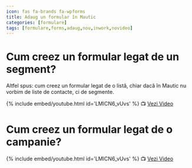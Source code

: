 ```yaml
---
icon: fas fa-brands fa-wpforms
title: Adaug un formular în Mautic
categories: [formulare]
tags: [formulare,forms,adaug,nou,inwork,novideo]
---
```


# <i class='fas fa-brands fa-wpforms'></i> Cum creez un formular legat de un segment?
Altfel spus: cum creez un formular legat de o listă, chiar dacă în Mautic nu vorbim de liste de contacte, ci de segmente.

[//]: # (Comming soon video)

{% include embed/youtube.html id='LMlCN6_vUvs' %}
📺 [Vezi Video](https://www.youtube.com/watch?v=LMlCN6_vUvs)

# <i class='fas fa-brands fa-wpforms'></i> Cum creez un formular legat de o campanie?

[//]: # (Comming soon video)

{% include embed/youtube.html id='LMlCN6_vUvs' %}
📺 [Vezi Video](https://www.youtube.com/watch?v=LMlCN6_vUvs)
